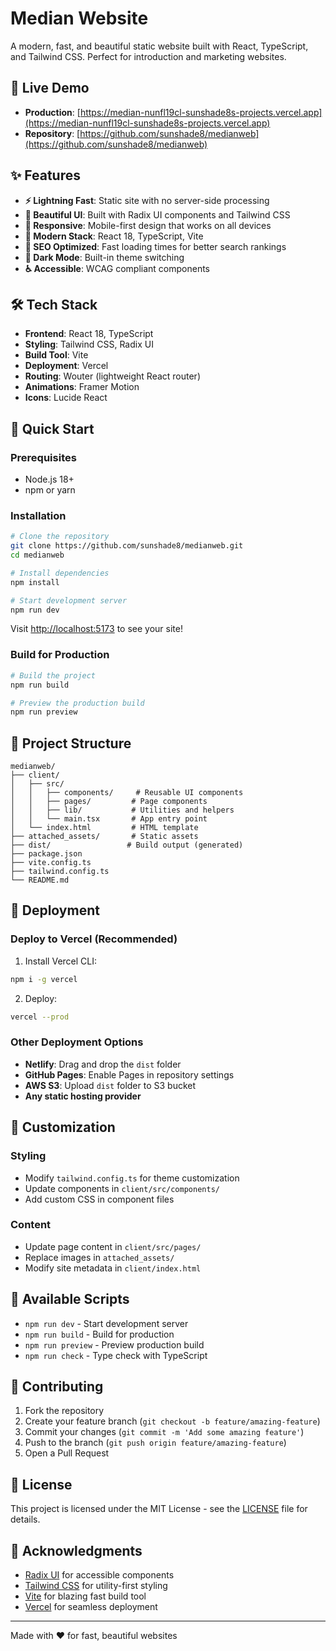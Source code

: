 # Median Website

A modern, fast, and beautiful static website built with React, TypeScript, and Tailwind CSS. Perfect for introduction and marketing websites.

## 🚀 Live Demo

- **Production**: [https://median-nunfl19cl-sunshade8s-projects.vercel.app](https://median-nunfl19cl-sunshade8s-projects.vercel.app)
- **Repository**: [https://github.com/sunshade8/medianweb](https://github.com/sunshade8/medianweb)

## ✨ Features

- **⚡ Lightning Fast**: Static site with no server-side processing
- **🎨 Beautiful UI**: Built with Radix UI components and Tailwind CSS
- **📱 Responsive**: Mobile-first design that works on all devices
- **🔧 Modern Stack**: React 18, TypeScript, Vite
- **🎯 SEO Optimized**: Fast loading times for better search rankings
- **🌙 Dark Mode**: Built-in theme switching
- **♿ Accessible**: WCAG compliant components

## 🛠️ Tech Stack

- **Frontend**: React 18, TypeScript
- **Styling**: Tailwind CSS, Radix UI
- **Build Tool**: Vite
- **Deployment**: Vercel
- **Routing**: Wouter (lightweight React router)
- **Animations**: Framer Motion
- **Icons**: Lucide React

## 🚀 Quick Start

### Prerequisites

- Node.js 18+ 
- npm or yarn

### Installation

```bash
# Clone the repository
git clone https://github.com/sunshade8/medianweb.git
cd medianweb

# Install dependencies
npm install

# Start development server
npm run dev
```

Visit [http://localhost:5173](http://localhost:5173) to see your site!

### Build for Production

```bash
# Build the project
npm run build

# Preview the production build
npm run preview
```

## 📁 Project Structure

```
medianweb/
├── client/
│   ├── src/
│   │   ├── components/     # Reusable UI components
│   │   ├── pages/         # Page components
│   │   ├── lib/           # Utilities and helpers
│   │   └── main.tsx       # App entry point
│   └── index.html         # HTML template
├── attached_assets/       # Static assets
├── dist/                 # Build output (generated)
├── package.json
├── vite.config.ts
├── tailwind.config.ts
└── README.md
```

## 🚀 Deployment

### Deploy to Vercel (Recommended)

1. Install Vercel CLI:
```bash
npm i -g vercel
```

2. Deploy:
```bash
vercel --prod
```

### Other Deployment Options

- **Netlify**: Drag and drop the `dist` folder
- **GitHub Pages**: Enable Pages in repository settings
- **AWS S3**: Upload `dist` folder to S3 bucket
- **Any static hosting provider**

## 🎨 Customization

### Styling
- Modify `tailwind.config.ts` for theme customization
- Update components in `client/src/components/`
- Add custom CSS in component files

### Content
- Update page content in `client/src/pages/`
- Replace images in `attached_assets/`
- Modify site metadata in `client/index.html`

## 📝 Available Scripts

- `npm run dev` - Start development server
- `npm run build` - Build for production
- `npm run preview` - Preview production build
- `npm run check` - Type check with TypeScript

## 🤝 Contributing

1. Fork the repository
2. Create your feature branch (`git checkout -b feature/amazing-feature`)
3. Commit your changes (`git commit -m 'Add some amazing feature'`)
4. Push to the branch (`git push origin feature/amazing-feature`)
5. Open a Pull Request

## 📄 License

This project is licensed under the MIT License - see the [LICENSE](LICENSE) file for details.

## 🙏 Acknowledgments

- [Radix UI](https://www.radix-ui.com/) for accessible components
- [Tailwind CSS](https://tailwindcss.com/) for utility-first styling
- [Vite](https://vitejs.dev/) for blazing fast build tool
- [Vercel](https://vercel.com/) for seamless deployment

---

Made with ❤️ for fast, beautiful websites 